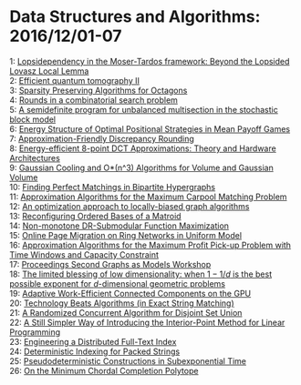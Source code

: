 # Data Structures and Algorithms: 2016/12/01-07  
1: [Lopsidependency in the Moser-Tardos framework: Beyond the Lopsided  Lovasz Local Lemma](https://doi.org/10.48550/arXiv.1610.02420)  
2: [Efficient quantum tomography II](https://doi.org/10.48550/arXiv.1612.00034)  
3: [Sparsity Preserving Algorithms for Octagons](https://doi.org/10.48550/arXiv.1612.00277)  
4: [Rounds in a combinatorial search problem](https://doi.org/10.48550/arXiv.1611.10133)  
5: [A semidefinite program for unbalanced multisection in the stochastic  block model](https://doi.org/10.48550/arXiv.1507.05605)  
6: [Energy Structure of Optimal Positional Strategies in Mean Payoff Games](https://doi.org/10.48550/arXiv.1508.02440)  
7: [Approximation-Friendly Discrepancy Rounding](https://doi.org/10.48550/arXiv.1512.02254)  
8: [Energy-efficient 8-point DCT Approximations: Theory and Hardware  Architectures](https://doi.org/10.48550/arXiv.1612.00807)  
9: [Gaussian Cooling and O*(n^3) Algorithms for Volume and Gaussian Volume](https://doi.org/10.48550/arXiv.1409.6011)  
10: [Finding Perfect Matchings in Bipartite Hypergraphs](https://doi.org/10.48550/arXiv.1509.07007)  
11: [Approximation Algorithms for the Maximum Carpool Matching Problem](https://doi.org/10.48550/arXiv.1604.05609)  
12: [An optimization approach to locally-biased graph algorithms](https://doi.org/10.48550/arXiv.1607.04940)  
13: [Reconfiguring Ordered Bases of a Matroid](https://doi.org/10.48550/arXiv.1612.00958)  
14: [Non-monotone DR-Submodular Function Maximization](https://doi.org/10.48550/arXiv.1612.00960)  
15: [Online Page Migration on Ring Networks in Uniform Model](https://doi.org/10.48550/arXiv.1612.00989)  
16: [Approximation Algorithms for the Maximum Profit Pick-up Problem with  Time Windows and Capacity Constraint](https://doi.org/10.48550/arXiv.1612.01038)  
17: [Proceedings Second Graphs as Models Workshop](https://doi.org/10.48550/arXiv.1612.01053)  
18: [The limited blessing of low dimensionality: when $1-1/d$ is the best  possible exponent for $d$-dimensional geometric problems](https://doi.org/10.48550/arXiv.1612.01171)  
19: [Adaptive Work-Efficient Connected Components on the GPU](https://doi.org/10.48550/arXiv.1612.01178)  
20: [Technology Beats Algorithms (in Exact String Matching)](https://doi.org/10.48550/arXiv.1612.01506)  
21: [A Randomized Concurrent Algorithm for Disjoint Set Union](https://doi.org/10.48550/arXiv.1612.01514)  
22: [A Still Simpler Way of Introducing the Interior-Point Method for Linear  Programming](https://doi.org/10.48550/arXiv.1510.03339)  
23: [Engineering a Distributed Full-Text Index](https://doi.org/10.48550/arXiv.1610.03332)  
24: [Deterministic Indexing for Packed Strings](https://doi.org/10.48550/arXiv.1612.01748)  
25: [Pseudodeterministic Constructions in Subexponential Time](https://doi.org/10.48550/arXiv.1612.01817)  
26: [On the Minimum Chordal Completion Polytope](https://doi.org/10.48550/arXiv.1612.01966)  